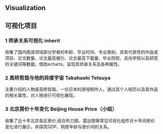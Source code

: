 ## Visualization
## 可视化项目
### 1 师承关系可视化 inherit
收集了国内图请领域部分学者的年龄、毕业时间、专业类别、具有代表性的作品或项目、论文数量、论文最高被引、论文最高下载量、毕业院校、去向学校以及研究的关键词等数据，借助echarts，呈现其师承关系及各种属性。

### 2 高桥哲哉与他的异度宇宙 Takahashi Tetsuya
主要介绍的人物是高桥哲哉，一位日本的游戏制作人。通过其个人经历以及其作品的相关属性，对人物进行可视化展现。

### 3 北京房价十年变化 Beijing House Price（小组）
收集了近十年北京各区房价,结合热力图、雷达图等常见可视化组件对十年间房价变化进行展示，并探究GDP、购房年龄与房价间的关系。
